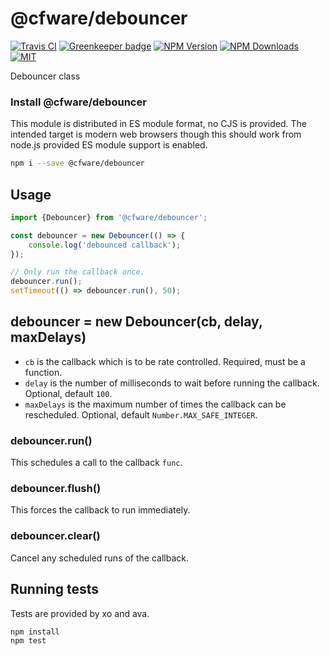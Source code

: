 # @cfware/debouncer

[![Travis CI][travis-image]][travis-url]
[![Greenkeeper badge][gk-image]](https://greenkeeper.io/)
[![NPM Version][npm-image]][npm-url]
[![NPM Downloads][downloads-image]][downloads-url]
[![MIT][license-image]](LICENSE)

Debouncer class

### Install @cfware/debouncer

This module is distributed in ES module format, no CJS is provided.  The intended
target is modern web browsers though this should work from node.js provided ES
module support is enabled.

```sh
npm i --save @cfware/debouncer
```

## Usage

```js
import {Debouncer} from '@cfware/debouncer';

const debouncer = new Debouncer(() => {
	console.log('debounced callback');
});

// Only run the callback once.
debouncer.run();
setTimeout(() => debouncer.run(), 50);
```

## debouncer = new Debouncer(cb, delay, maxDelays)

* `cb` is the callback which is to be rate controlled.  Required, must be a function.
* `delay` is the number of milliseconds to wait before running the callback.  Optional, default `100`.
* `maxDelays` is the maximum number of times the callback can be rescheduled.  Optional, default `Number.MAX_SAFE_INTEGER`.

### debouncer.run()

This schedules a call to the callback `func`.

### debouncer.flush()

This forces the callback to run immediately.

### debouncer.clear()

Cancel any scheduled runs of the callback.

## Running tests

Tests are provided by xo and ava.

```sh
npm install
npm test
```

[npm-image]: https://img.shields.io/npm/v/@cfware/debouncer.svg
[npm-url]: https://npmjs.org/package/@cfware/debouncer
[travis-image]: https://travis-ci.org/cfware/debouncer.svg?branch=master
[travis-url]: https://travis-ci.org/cfware/debouncer
[gk-image]: https://badges.greenkeeper.io/cfware/debouncer.svg
[downloads-image]: https://img.shields.io/npm/dm/@cfware/debouncer.svg
[downloads-url]: https://npmjs.org/package/@cfware/debouncer
[license-image]: https://img.shields.io/npm/l/@cfware/debouncer.svg
